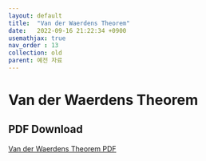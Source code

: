 ```yaml
---
layout: default
title:  "Van der Waerdens Theorem"
date:   2022-09-16 21:22:34 +0900
usemathjax: true
nav_order : 13
collection: old
parent: 예전 자료
---
```

# Van der Waerdens Theorem

## PDF Download
<a target='_blank' href='../old_download/Van der Waerdens Theorem.pdf'>Van der Waerdens Theorem PDF</a>
